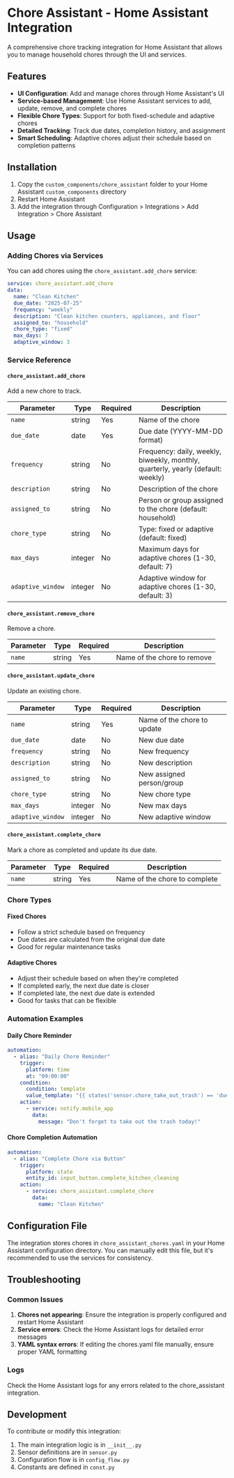 # Chore Assistant - Home Assistant Integration

A comprehensive chore tracking integration for Home Assistant that allows you to manage household chores through the UI and services.

## Features

- **UI Configuration**: Add and manage chores through Home Assistant's UI
- **Service-based Management**: Use Home Assistant services to add, update, remove, and complete chores
- **Flexible Chore Types**: Support for both fixed-schedule and adaptive chores
- **Detailed Tracking**: Track due dates, completion history, and assignment
- **Smart Scheduling**: Adaptive chores adjust their schedule based on completion patterns

## Installation

1. Copy the `custom_components/chore_assistant` folder to your Home Assistant `custom_components` directory
2. Restart Home Assistant
3. Add the integration through Configuration > Integrations > Add Integration > Chore Assistant

## Usage

### Adding Chores via Services

You can add chores using the `chore_assistant.add_chore` service:

```yaml
service: chore_assistant.add_chore
data:
  name: "Clean Kitchen"
  due_date: "2025-07-25"
  frequency: "weekly"
  description: "Clean kitchen counters, appliances, and floor"
  assigned_to: "household"
  chore_type: "fixed"
  max_days: 7
  adaptive_window: 3
```

### Service Reference

#### `chore_assistant.add_chore`
Add a new chore to track.

| Parameter         | Type    | Required | Description                                                                      |
| ----------------- | ------- | -------- | -------------------------------------------------------------------------------- |
| `name`            | string  | Yes      | Name of the chore                                                                |
| `due_date`        | date    | Yes      | Due date (YYYY-MM-DD format)                                                     |
| `frequency`       | string  | No       | Frequency: daily, weekly, biweekly, monthly, quarterly, yearly (default: weekly) |
| `description`     | string  | No       | Description of the chore                                                         |
| `assigned_to`     | string  | No       | Person or group assigned to the chore (default: household)                       |
| `chore_type`      | string  | No       | Type: fixed or adaptive (default: fixed)                                         |
| `max_days`        | integer | No       | Maximum days for adaptive chores (1-30, default: 7)                              |
| `adaptive_window` | integer | No       | Adaptive window for adaptive chores (1-30, default: 3)                           |

#### `chore_assistant.remove_chore`
Remove a chore.

| Parameter | Type   | Required | Description                 |
| --------- | ------ | -------- | --------------------------- |
| `name`    | string | Yes      | Name of the chore to remove |

#### `chore_assistant.update_chore`
Update an existing chore.

| Parameter         | Type    | Required | Description                 |
| ----------------- | ------- | -------- | --------------------------- |
| `name`            | string  | Yes      | Name of the chore to update |
| `due_date`        | date    | No       | New due date                |
| `frequency`       | string  | No       | New frequency               |
| `description`     | string  | No       | New description             |
| `assigned_to`     | string  | No       | New assigned person/group   |
| `chore_type`      | string  | No       | New chore type              |
| `max_days`        | integer | No       | New max days                |
| `adaptive_window` | integer | No       | New adaptive window         |

#### `chore_assistant.complete_chore`
Mark a chore as completed and update its due date.

| Parameter | Type   | Required | Description                   |
| --------- | ------ | -------- | ----------------------------- |
| `name`    | string | Yes      | Name of the chore to complete |

### Chore Types

#### Fixed Chores
- Follow a strict schedule based on frequency
- Due dates are calculated from the original due date
- Good for regular maintenance tasks

#### Adaptive Chores
- Adjust their schedule based on when they're completed
- If completed early, the next due date is closer
- If completed late, the next due date is extended
- Good for tasks that can be flexible

### Automation Examples

#### Daily Chore Reminder
```yaml
automation:
  - alias: "Daily Chore Reminder"
    trigger:
      platform: time
      at: "09:00:00"
    condition:
      condition: template
      value_template: "{{ states('sensor.chore_take_out_trash') == 'due' }}"
    action:
      - service: notify.mobile_app
        data:
          message: "Don't forget to take out the trash today!"
```

#### Chore Completion Automation
```yaml
automation:
  - alias: "Complete Chore via Button"
    trigger:
      platform: state
      entity_id: input_button.complete_kitchen_cleaning
    action:
      - service: chore_assistant.complete_chore
        data:
          name: "Clean Kitchen"
```

## Configuration File

The integration stores chores in `chore_assistant_chores.yaml` in your Home Assistant configuration directory. You can manually edit this file, but it's recommended to use the services for consistency.

## Troubleshooting

### Common Issues

1. **Chores not appearing**: Ensure the integration is properly configured and restart Home Assistant
2. **Service errors**: Check the Home Assistant logs for detailed error messages
3. **YAML syntax errors**: If editing the chores.yaml file manually, ensure proper YAML formatting

### Logs
Check the Home Assistant logs for any errors related to the chore_assistant integration.

## Development

To contribute or modify this integration:

1. The main integration logic is in `__init__.py`
2. Sensor definitions are in `sensor.py`
3. Configuration flow is in `config_flow.py`
4. Constants are defined in `const.py`
